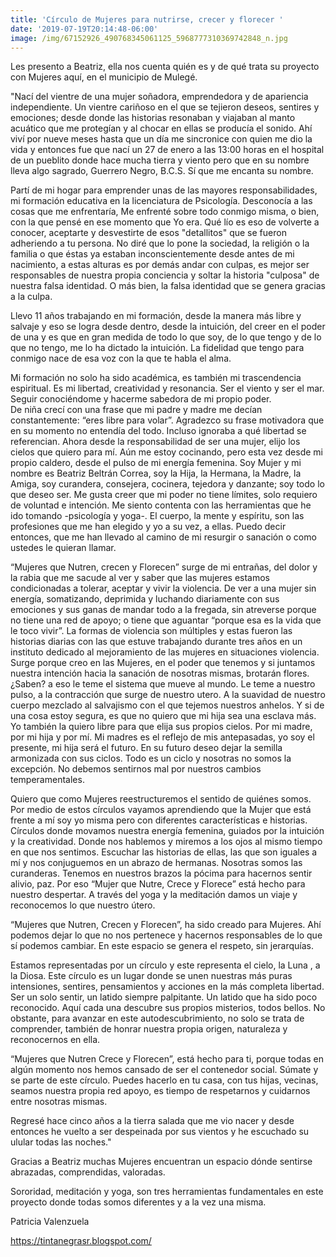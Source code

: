 ```yaml
---
title: 'Círculo de Mujeres para nutrirse, crecer y florecer '
date: '2019-07-19T20:14:48-06:00'
image: /img/67152926_490768345061125_5968777310369742848_n.jpg
---
```

Les presento a Beatriz, ella nos cuenta quién es y de qué trata su proyecto con Mujeres aquí, en el municipio de Mulegé. 

"Nací del vientre de una mujer soñadora, emprendedora y de apariencia independiente. Un vientre cariñoso en el que se tejieron deseos, sentires y emociones; desde donde las historias resonaban y viajaban al manto acuático que me protegían y al chocar en ellas se producía el sonido.           Ahí viví por nueve meses hasta que un día me sincronice con quien me dio la vida y entonces fue que nací un 27 de enero a las 13:00 horas en el hospital de un pueblito donde hace mucha tierra y viento pero que en su nombre lleva algo sagrado, Guerrero Negro, B.C.S.                                                                   Sí que me encanta su nombre.

Partí de mi hogar para emprender unas de las mayores responsabilidades, mi formación educativa en la licenciatura de Psicología.                                                                       Desconocía a las cosas que me enfrentaría, Me enfrenté sobre todo conmigo misma, o bien, con la que pensé en ese momento que Yo era. Qué lío es eso de volverte a conocer, aceptarte y desvestirte  de esos "detallitos" que se fueron adheriendo a tu persona. No diré que lo pone la sociedad, la religión o la familia o que éstas ya estaban inconscientemente desde antes de mi nacimiento, a estas alturas es por demás andar con culpas, es mejor ser responsables de nuestra propia conciencia y soltar la historia "culposa" de nuestra falsa identidad. O más bien, la falsa identidad que se genera gracias a la culpa. 

Llevo 11 años trabajando en mi formación, desde la manera más libre y salvaje y eso se logra desde dentro, desde la intuición, del creer en el poder de una y es que en gran medida de todo lo que soy, de lo que tengo y de lo que no tengo, me lo ha dictado la intuición. La fidelidad que tengo para conmigo nace de esa voz con la que te habla el alma.                                                                      

Mi formación no solo ha sido académica,  es también mi trascendencia espiritual. Es mi libertad, creatividad y resonancia. Ser el viento y ser el mar. Seguir conociéndome y hacerme sabedora de mi propio poder.\
De niña crecí con una frase que mi padre y madre me decían constantemente: “eres libre para volar”. Agradezco su frase motivadora que en su momento no entendía del todo. Incluso ignoraba a qué libertad se referencian. Ahora desde la responsabilidad de ser una mujer, elijo  los cielos que quiero para mí. Aún me estoy cocinando, pero esta vez desde mi propio caldero, desde el pulso de mi energía femenina.
Soy Mujer y mi nombre es Beatriz Beltrán Correa, soy la Hija, la Hermana, la Madre, la Amiga, soy  curandera, consejera, cocinera, tejedora y  danzante; soy todo lo que deseo ser. Me gusta creer que mi poder no tiene límites, solo requiero de voluntad e intención.                                                                                                                    Me siento contenta con las herramientas que he ido tomando -psicología y yoga-. El cuerpo, la mente y espíritu, son las profesiones que me han elegido y yo a su vez, a ellas.  Puedo decir entonces, que me han llevado al camino de mi resurgir o sanación o como ustedes le quieran llamar.  

“Mujeres que Nutren, crecen y Florecen” surge de mi entrañas, del dolor y la rabia que me sacude al ver y saber que las mujeres estamos condicionadas a tolerar, aceptar y vivir la violencia.  De ver a una mujer sin energía, somatizando, deprimida y luchando diariamente con sus emociones y sus ganas de mandar todo a la fregada, sin atreverse porque no tiene una red de apoyo; o tiene que aguantar “porque esa es la vida que le toco vivir”.                                                                                      La formas de violencia son múltiples y estas fueron las historias diarias con las que estuve trabajando durante tres años en un instituto dedicado al mejoramiento de las mujeres en situaciones violencia.                                                                                                                                            Surge porque creo en las Mujeres, en el poder que tenemos y si juntamos nuestra intención hacia la sanación de nosotras mismas, brotarán flores. ¿Saben? a eso le teme el sistema que mueve al mundo. Le teme a nuestro pulso, a la contracción que surge de nuestro utero. A la suavidad de nuestro cuerpo mezclado al salvajismo con el que tejemos nuestros anhelos. Y si de una cosa estoy segura, es que no quiero que mi hija sea una esclava más. Yo también la quiero libre para que elija sus propios cielos. Por mi madre, por mi hija y por mí. Mi madres es el reflejo de mis antepasadas, yo soy el presente, mi hija será el futuro. En su futuro deseo dejar la semilla armonizada con sus ciclos. Todo es un ciclo y nosotras no somos la excepción. No debemos sentirnos mal por nuestros cambios temperamentales. 

Quiero que como Mujeres reestructuremos el sentido de quiénes somos. Por medio de estos círculos vayamos aprendiendo que la Mujer que está frente a mí soy yo misma pero con diferentes características e historias. Círculos donde movamos nuestra energía femenina, guiados por la intuición y la creatividad. Donde nos hablemos y miremos a los ojos al mismo tiempo en que nos sentimos. Escuchar las historias de ellas, las que son iguales a mí y nos conjuguemos en un abrazo de hermanas. Nosotras somos las curanderas. Tenemos en nuestros brazos la pócima para hacernos sentir alivio, paz. Por eso “Mujer que Nutre, Crece y Florece” está hecho para nuestro despertar. A través del yoga y la meditación damos un viaje y reconocemos lo que nuestro útero. 

“Mujeres que Nutren, Crecen y Florecen”,  ha sido creado para Mujeres. Ahí podemos dejar lo que no nos pertenece y hacernos responsables de lo que sí podemos cambiar.                                                                                                                               En este espacio se genera el respeto, sin jerarquías.                                                                           

Estamos representadas por un círculo y este representa el cielo, la Luna , a la Diosa. Este círculo es un lugar donde se unen nuestras más puras intensiones, sentires, pensamientos y acciones en la más completa libertad.  Ser un solo sentir, un latido siempre palpitante. Un latido que ha sido poco reconocido. Aquí cada una descubre sus propios misterios, todos bellos. No obstante, para avanzar en este autodescubrimiento, no solo se trata de comprender, también de honrar nuestra propia origen,  naturaleza y reconocernos en ella.                                                                                                                                                              

“Mujeres que Nutren Crece y Florecen”, está hecho para ti, porque todas en algún momento nos hemos cansado de ser el  contenedor social. 
Súmate y se parte de este círculo. Puedes hacerlo en tu casa, con tus hijas, vecinas, seamos nuestra propia red apoyo, es tiempo de respetarnos y cuidarnos entre nosotras mismas. 

Regresé hace cinco años a la tierra salada que me vio nacer y desde entonces  he vuelto a ser despeinada por sus vientos y he escuchado su ulular todas las noches."

Gracias a Beatriz muchas Mujeres encuentran un espacio dónde sentirse abrazadas, comprendidas, valoradas.

Sororidad,  meditación y yoga, son tres herramientas fundamentales en este proyecto donde todas somos diferentes y a la vez una misma.

Patricia Valenzuela

<https://tintanegrasr.blogspot.com/>
